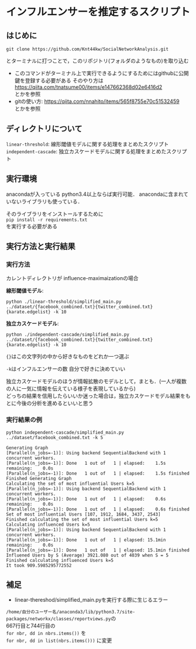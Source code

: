# インフルエンサーを推定するスクリプト

## はじめに

`git clone https://github.com/Knt44kw/SocialNetworkAnalysis.git`

とターミナルに打つことで，このリポジトリ(フォルダのようなもの)を取り込む

* このコマンドがターミナル上で実行できるようにするためにはgithubに公開鍵を登録する必要がある そのやり方は
https://qiita.com/tnatsume00/items/e147662368d02e6416d2<br>
とかを参照
* gitの使い方:
https://qiita.com/nnahito/items/565f8755e70c51532459 <br>
とかを参照

## ディレクトリについて
`linear-threshold`: 線形閾値モデルに関する処理をまとめたスクリプト<br>
`independent-cascade`:  独立カスケードモデルに関する処理をまとめたスクリプト
## 実行環境
anacondaが入っている python3.4以上ならば実行可能．
anacondaに含まれていないライブラリも使っている．

そのライブラリをインストールするために<br>
`pip install -r requirements.txt`<br>を実行する必要がある

## 実行方法と実行結果
### 実行方法
カレントディレクトリが influence-maximaizationの場合<br>

<b>線形閾値モデル</b>: 

`python ./linear-threshold/simplified_main.py ../dataset/{facebook_combined.txt}{twitter_combined.txt}{karate.edgelist} -k 10`<br>

<b>独立カスケードモデル</b>: 

`python ./independent-cascade/simplified_main.py ../dataset/{facebook_combined.txt}{twitter_combined.txt}{karate.edgelist} -k 10`

`{}`はこの文字列の中から好きなものをどれか一つ選ぶ

`-k`はインフルエンサーの数 自分で好きに決めていい 

独立カスケードモデルのほうが情報拡散のモデルとして，まとも．(一人が複数の人に一気に情報を伝えている様子を表現しているから)<br>
どっちの結果を信用したらいいか迷った場合は，独立カスケードモデル結果をもとに今後の分析を進めるといいと思う
### 実行結果の例
```
python independent-cascade/simplified_main.py ../dataset/facebook_combined.txt -k 5

Generating Graph
[Parallel(n_jobs=-1)]: Using backend SequentialBackend with 1 concurrent workers.
[Parallel(n_jobs=-1)]: Done   1 out of   1 | elapsed:    1.5s remaining:    0.0s
[Parallel(n_jobs=-1)]: Done   1 out of   1 | elapsed:    1.5s finished
Finished Generating Graph
Calculating the set of most influential Users k=5
[Parallel(n_jobs=-1)]: Using backend SequentialBackend with 1 concurrent workers.
[Parallel(n_jobs=-1)]: Done   1 out of   1 | elapsed:    0.6s remaining:    0.0s
[Parallel(n_jobs=-1)]: Done   1 out of   1 | elapsed:    0.6s finished
Set of most influential Users [107, 1912, 1684, 3437, 2543]
Finished calculating the set of most influential Users k=5
Calculating influenced Users k=5
[Parallel(n_jobs=-1)]: Using backend SequentialBackend with 1 concurrent workers.
[Parallel(n_jobs=-1)]: Done   1 out of   1 | elapsed: 15.1min remaining:    0.0s
[Parallel(n_jobs=-1)]: Done   1 out of   1 | elapsed: 15.1min finished
Influened Users by S (Average) 3921.080 out of 4039 when S = 5
Finished calculating influenced Users k=5
It took 909.5985295772552
```
## 補足
* linear-thereshod/simplified_main.pyを実行する際に生じるエラー

`/home/自分のユーザー名/anaconda3/lib/python3.7/site-packages/networkx/classes/reportviews.py`の
<br>
667行目と744行目の<br>
`for nbr, dd in nbrs.items())` 
を<br>
`for nbr, dd in list(nbrs.items()))`
に変更 
